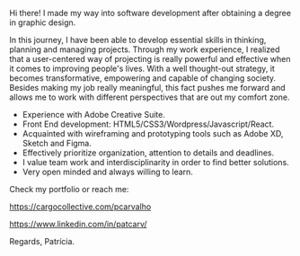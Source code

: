 Hi there! I made my way into software development after obtaining a degree in graphic design.

In this journey, I have been able to develop essential skills in thinking, planning and managing projects. Through my work experience, I realized that a user-centered way of projecting is really powerful and effective when it comes to improving people's lives. With a well thought-out strategy, it becomes transformative, empowering and capable of changing society. Besides making my job really meaningful, this fact pushes me forward and allows me to work with different perspectives that are out my comfort zone. 

- Experience with Adobe Creative Suite.
- Front End development: HTML5/CSS3/Wordpress/Javascript/React.
- Acquainted with wireframing and prototyping tools such as Adobe XD, Sketch and Figma.
- Effectively prioritize organization, attention to details and deadlines.
- I value team work and interdisciplinarity in order to find better solutions.
- Very open minded and always willing to learn.

Check my portfolio or reach me:

https://cargocollective.com/pcarvalho

https://www.linkedin.com/in/patcarv/

Regards,
Patrícia.


<!--
**carvalhopat/carvalhopat** is a ✨ _special_ ✨ repository because its `README.md` (this file) appears on your GitHub profile.

Here are some ideas to get you started:

- 🔭 I’m currently working on ...
- 🌱 I’m currently learning ...
- 👯 I’m looking to collaborate on ...
- 🤔 I’m looking for help with ...
- 💬 Ask me about ...
- 📫 How to reach me: ...
- 😄 Pronouns: ...
- ⚡ Fun fact: ...
-->
